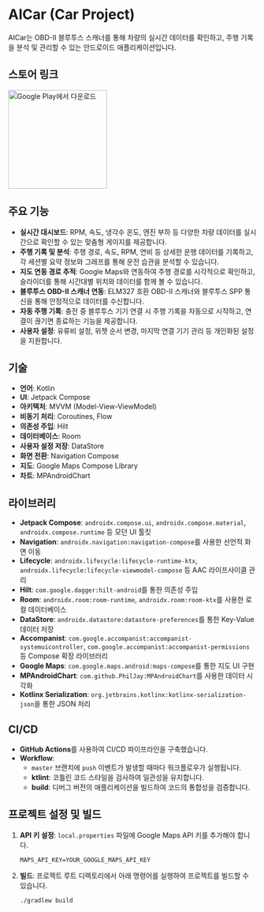 # AICar (Car Project)

AICar는 OBD-II 블루투스 스캐너를 통해 차량의 실시간 데이터를 확인하고, 주행 기록을 분석 및 관리할 수 있는 안드로이드 애플리케이션입니다.

## 스토어 링크

<a href='https://play.google.com/store/apps/details?id=com.devidea.aicar'><img alt='Google Play에서 다운로드' src='https://play.google.com/intl/en_us/badges/static/images/badges/ko_badge_web_generic.png' width="200"/></a>

##  주요 기능

- **실시간 대시보드**: RPM, 속도, 냉각수 온도, 엔진 부하 등 다양한 차량 데이터를 실시간으로 확인할 수 있는 맞춤형 게이지를 제공합니다.
- **주행 기록 및 분석**: 주행 경로, 속도, RPM, 연비 등 상세한 운행 데이터를 기록하고, 각 세션별 요약 정보와 그래프를 통해 운전 습관을 분석할 수 있습니다.
- **지도 연동 경로 추적**: Google Maps와 연동하여 주행 경로를 시각적으로 확인하고, 슬라이더를 통해 시간대별 위치와 데이터를 함께 볼 수 있습니다.
- **블루투스 OBD-II 스캐너 연동**: ELM327 호환 OBD-II 스캐너와 블루투스 SPP 통신을 통해 안정적으로 데이터를 수신합니다.
- **자동 주행 기록**: 충전 중 블루투스 기기 연결 시 주행 기록을 자동으로 시작하고, 연결이 끊기면 종료하는 기능을 제공합니다.
- **사용자 설정**: 유류비 설정, 위젯 순서 변경, 마지막 연결 기기 관리 등 개인화된 설정을 지원합니다.

## 기술

- **언어**: Kotlin
- **UI**: Jetpack Compose
- **아키텍처**: MVVM (Model-View-ViewModel)
- **비동기 처리**: Coroutines, Flow
- **의존성 주입**: Hilt
- **데이터베이스**: Room
- **사용자 설정 저장**: DataStore
- **화면 전환**: Navigation Compose
- **지도**: Google Maps Compose Library
- **차트**: MPAndroidChart

## 라이브러리

- **Jetpack Compose**: `androidx.compose.ui`, `androidx.compose.material`, `androidx.compose.runtime` 등 모던 UI 툴킷
- **Navigation**: `androidx.navigation:navigation-compose`를 사용한 선언적 화면 이동
- **Lifecycle**: `androidx.lifecycle:lifecycle-runtime-ktx`, `androidx.lifecycle:lifecycle-viewmodel-compose` 등 AAC 라이프사이클 관리
- **Hilt**: `com.google.dagger:hilt-android`를 통한 의존성 주입
- **Room**: `androidx.room:room-runtime`, `androidx.room:room-ktx`를 사용한 로컬 데이터베이스
- **DataStore**: `androidx.datastore:datastore-preferences`를 통한 Key-Value 데이터 저장
- **Accompanist**: `com.google.accompanist:accompanist-systemuicontroller`, `com.google.accompanist:accompanist-permissions` 등 Compose 확장 라이브러리
- **Google Maps**: `com.google.maps.android:maps-compose`를 통한 지도 UI 구현
- **MPAndroidChart**: `com.github.PhilJay:MPAndroidChart`를 사용한 데이터 시각화
- **Kotlinx Serialization**: `org.jetbrains.kotlinx:kotlinx-serialization-json`을 통한 JSON 처리

## CI/CD

- **GitHub Actions**를 사용하여 CI/CD 파이프라인을 구축했습니다.
- **Workflow**:
  - `master` 브랜치에 `push` 이벤트가 발생할 때마다 워크플로우가 실행됩니다.
  - **ktlint**: 코틀린 코드 스타일을 검사하여 일관성을 유지합니다.
  - **build**: 디버그 버전의 애플리케이션을 빌드하여 코드의 통합성을 검증합니다.

## 프로젝트 설정 및 빌드

1.  **API 키 설정**: `local.properties` 파일에 Google Maps API 키를 추가해야 합니다.
    ```properties
    MAPS_API_KEY=YOUR_GOOGLE_MAPS_API_KEY
    ```

2.  **빌드**: 프로젝트 루트 디렉토리에서 아래 명령어를 실행하여 프로젝트를 빌드할 수 있습니다.
    ```shell
    ./gradlew build
    ```
